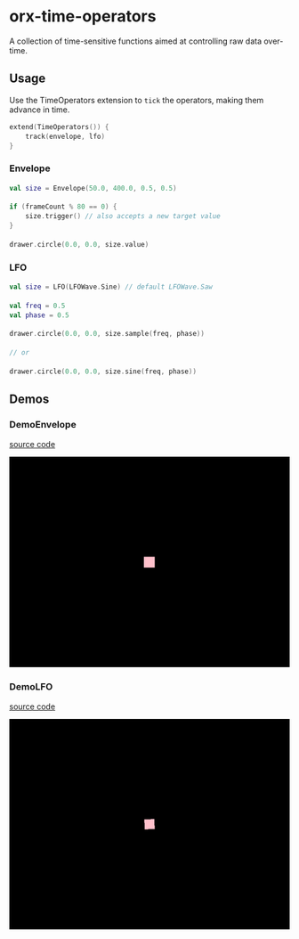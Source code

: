 # orx-time-operators

A collection of time-sensitive functions aimed at controlling raw data over-time.

## Usage

Use the TimeOperators extension to `tick` the operators, making them advance in time.

```kotlin
extend(TimeOperators()) {
    track(envelope, lfo)
}
```

### Envelope

```kotlin
val size = Envelope(50.0, 400.0, 0.5, 0.5)

if (frameCount % 80 == 0) {
    size.trigger() // also accepts a new target value
}

drawer.circle(0.0, 0.0, size.value)
```

### LFO

```kotlin
val size = LFO(LFOWave.Sine) // default LFOWave.Saw

val freq = 0.5
val phase = 0.5

drawer.circle(0.0, 0.0, size.sample(freq, phase))

// or

drawer.circle(0.0, 0.0, size.sine(freq, phase))
```


<!-- __demos__ >
# Demos
[DemoEnvelopeKt](src/demo/kotlin/DemoEnvelopeKt.kt
![DemoEnvelopeKt](https://github.com/openrndr/orx/blob/media/orx-time-operators/images/DemoEnvelopeKt.png
[DemoLFOKt](src/demo/kotlin/DemoLFOKt.kt
![DemoLFOKt](https://github.com/openrndr/orx/blob/media/orx-time-operators/images/DemoLFOKt.png
<!-- __demos__ -->
## Demos
### DemoEnvelope
[source code](src/demo/kotlin/DemoEnvelope.kt)

![DemoEnvelopeKt](https://raw.githubusercontent.com/openrndr/orx/media/orx-time-operators/images/DemoEnvelopeKt.png)

### DemoLFO
[source code](src/demo/kotlin/DemoLFO.kt)

![DemoLFOKt](https://raw.githubusercontent.com/openrndr/orx/media/orx-time-operators/images/DemoLFOKt.png)
